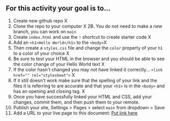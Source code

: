 ## For this activity your goal is to...
1. Create new github repo X
2. Clone the repo to your computer X
2B. You do not need to make a new branch, you can work on `main`
3. Create `index.html` and use the `!` shortcut to create starter code X
4. Add an `<h1>Hello World</h1>` to the `<body>`X
5. Then create a `styles.css` file and change the `color` property of your `h1` to a color of your choice X
6. Be sure to test your HTML in the browser and you should be able to see the color change of your Hello World text X
7. If the color hasn't changed you may not have linked it correctly... `<link href="" rel="stylesheet">` X
8. If it still doesn't work make sure that the spelling of your link and the files it is referring to are accurate and that your `<h1>` is in the `<body>` and has an opening and closing tag. X
9. Once you have successfully linked your HTML and CSS, add your changes, commit them, and then push them to your remote.
10. Publish your site, Settings > Pages > select `main` from dropdown > Save
10. Add a URL to your live page to this document: [Put link here](https://docs.google.com/spreadsheets/d/14BXBurpo8zQ0JyPJo3l5NULaRaaKK7OonhHusfEGGp4/edit?usp=sharing)